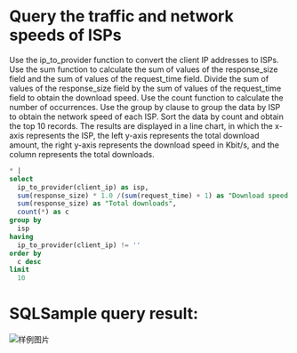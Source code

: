 # Query the traffic and network speeds of ISPs

Use the ip_to_provider function to convert the client IP addresses to ISPs.
Use the sum function to calculate the sum of values of the response_size field and the sum of values of the request_time field.
Divide the sum of values of the response_size field by the sum of values of the request_time field to obtain the download speed.
Use the count function to calculate the number of occurrences.
Use the group by clause to group the data by ISP to obtain the network speed of each ISP.
Sort the data by count and obtain the top 10 records.
The results are displayed in a line chart, in which the x-axis represents the ISP, the left y-axis represents the total download amount, the right y-axis represents the download speed in Kbit/s, and the column represents the total downloads.

```SQL
* |
select
  ip_to_provider(client_ip) as isp,
  sum(response_size) * 1.0 /(sum(request_time) + 1) as "Download speed (Kbit/s)",
  sum(response_size) as "Total downloads",
  count(*) as c
group by
  isp
having
  ip_to_provider(client_ip) != ''
order by
  c desc
limit
  10
```

# SQLSample query result:

![样例图片](http://slsconsole.oss-cn-hangzhou.aliyuncs.com/sql_sample/33%E8%BF%90%E8%90%A5%E5%95%86%E6%B5%81%E9%87%8F%E5%92%8C%E9%80%9F%E5%BA%A6.jpg)

